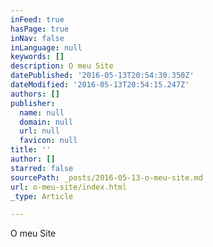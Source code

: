 ```yaml
---
inFeed: true
hasPage: true
inNav: false
inLanguage: null
keywords: []
description: O meu Site
datePublished: '2016-05-13T20:54:30.350Z'
dateModified: '2016-05-13T20:54:15.247Z'
authors: []
publisher:
  name: null
  domain: null
  url: null
  favicon: null
title: ''
author: []
starred: false
sourcePath: _posts/2016-05-13-o-meu-site.md
url: o-meu-site/index.html
_type: Article

---
```

O meu Site